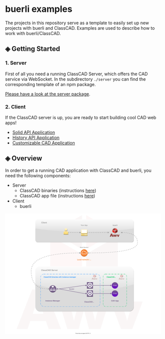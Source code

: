# buerli examples

The projects in this repository serve as a template to easily set up new projects with buerli and ClassCAD. Examples are used to describe how to work with buerli/ClassCAD.

## ◈ Getting Started

### 1. Server

First of all you need a running ClassCAD Server, which offers the CAD service via WebSocket. In the subdirectory `./server` you can find the corresponding template of an npm package.

[Please have a look at the server package](./server).

### 2. Client

If the ClassCAD server is up, you are ready to start building cool CAD web apps!

- [Solid API Application](./client/solid-api)
- [History API Application](./client/history-api)
- [Customizable CAD Application](./client/customizable-cad)

## ◈ Overview

In order to get a running CAD application with ClassCAD and buerli, you need the following components:

- Server
  - ClassCAD binaries (instructions [here](./server/README.md))
  - ClassCAD app file (instructions [here](./server/README.md))
- Client
  - buerli

![overview](./docs/images/Overview.svg)
